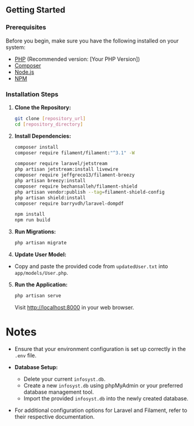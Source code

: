 ## Getting Started

### Prerequisites

Before you begin, make sure you have the following installed on your system:

- [PHP](https://www.php.net/) (Recommended version: [Your PHP Version])
- [Composer](https://getcomposer.org/)
- [Node.js](https://nodejs.org/)
- [NPM](https://www.npmjs.com/)

### Installation Steps

1. **Clone the Repository:**

    ```bash
    git clone [repository_url]
    cd [repository_directory]
    ```

2. **Install Dependencies:**

    ```bash
    composer install
    composer require filament/filament:"^3.1" -W
    ```

    ```bash
    composer require laravel/jetstream
    php artisan jetstream:install livewire
    composer require jeffgreco13/filament-breezy
    php artisan breezy:install
    composer require bezhansalleh/filament-shield
    php artisan vendor:publish --tag=filament-shield-config
    php artisan shield:install
    composer require barryvdh/laravel-dompdf
    ```

    ```bash
    npm install
    npm run build
    ```
    

2. **Run Migrations:**

    ```bash
    php artisan migrate
    ```

3. **Update User Model:**

- Copy and paste the provided code from `updatedUser.txt` into `app/models/User.php`.

5. **Run the Application:**

    ```bash
    php artisan serve
    ```

    Visit [http://localhost:8000](http://localhost:8000) in your web browser.

# Notes

- Ensure that your environment configuration is set up correctly in the `.env` file.

- **Database Setup:**
  - Delete your current `infosyst.db`.
  - Create a new `infosyst.db` using phpMyAdmin or your preferred database management tool.
  - Import the provided `infosyst.db` into the newly created database.

- For additional configuration options for Laravel and Filament, refer to their respective documentation.
